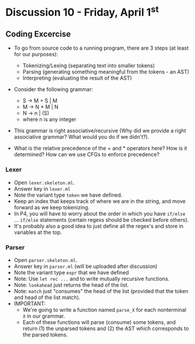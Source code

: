 # Discussion 10 - Friday, April 1<sup>st</sup>

## Coding Excercise
* To go from source code to a running program, there are 3 steps (at least for our purposes):
    * Tokenizing/Lexing (separating text into smaller tokens)
    * Parsing (generating something meaningful from the tokens - an AST)
    * Interpreting (evaluating the result of the AST) 

* Consider the following grammar:
    * S -> M + S | M
    * M -> N * M | N
    * N -> n | (S)
    * where n is any integer

* This grammar is right associative/recursive (Why did we provide a right associative grammar? What would you do if we didn't?).

* What is the relative precedence of the + and \* operators here? How is it determined? How can we use CFGs to enforce precedence?

### Lexer
* Open `lexer.skeleton.ml`.
* Answer key in `lexer.ml`
* Note the variant type `token` we have defined.
* Keep an index that keeps track of where we are in the string, and move forward as we keep tokenizing.
* In P4, you will have to worry about the order in which you have `if/else` ... `if/else` statements (certain regexs should be checked before others).
* It's probably also a good idea to just define all the regex's and store in variables at the top.

### Parser
* Open `parser.skeleton.ml`.
* Answer key in `parser.ml` (will be uploaded after discussion)
* Note the variant type `expr` that we have defined
* Note: Use `let rec ...` and to write mutually recursive functions.
* Note: `lookahead` just returns the head of the list.
* Note: `match` just "consumes" the head of the list (provided that the token and head of the list match).
* IMPORTANT: 
    * We're going to write a function named `parse_X` for each nonterminal `X` in our grammar.
    * Each of these functions will parse (consume) some tokens, and return (1) the unparsed tokens and (2) the AST which corresponds to the parsed tokens.


